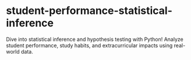 # student-performance-statistical-inference
Dive into statistical inference and hypothesis testing with Python! Analyze student performance, study habits, and extracurricular impacts using real-world data.
